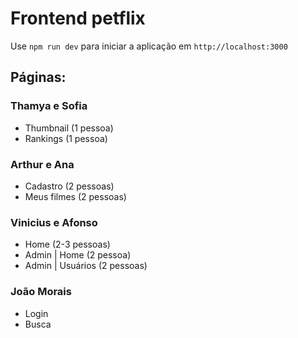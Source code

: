# Frontend petflix

   Use `npm run dev` para iniciar a aplicação em `http://localhost:3000`

## Páginas:

### Thamya e Sofia
 - Thumbnail (1 pessoa)
 - Rankings (1 pessoa)

### Arthur e Ana
 - Cadastro (2 pessoas)
 - Meus filmes (2 pessoas)

### Vinicius e Afonso
 - Home (2-3 pessoas)
 - Admin | Home (2 pessoa)
 - Admin | Usuários (2 pessoas)

### João Morais
- Login
- Busca
